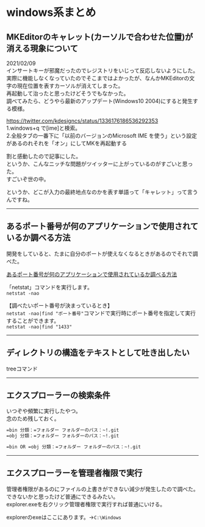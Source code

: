 # windows系まとめ

## MKEditorのキャレット(カーソルで合わせた位置)が消える現象について

2021/02/09  
インサートキーが邪魔だったのでレジストリをいじって反応しないようにした。  
実際に機能しなくなっていたのでそこまではよかったが、なんかMKEditorの文字の現在位置を表すカーソルが消えてしまった。  
再起動して治ったと思ったけどそうでもなかった。  
調べてみたら、どうやら最新のアップデート(Windows10 2004)にすると発生する模様。  

<https://twitter.com/kdesigncs/status/1336176186536292353>  
1.windows+q で[ime]と検索。  
2.全般タブの一番下に「以前のバージョンのMicrosoft IME を使う」という設定があるのれそれを「オン」にしてMKを再起動する

割と感動したので記事にした。  
というか、こんなニッチな問題がツイッターに上がっているのがすごいと思った。  
すごいぞ世の中。  

というか、どこが入力の最終地点なのかを表す単語って「キャレット」って言うんですね。  

---

## あるポート番号が何のアプリケーションで使用されているか調べる方法

開発をしていると、たまに自分のポートが使えなくなるときがあるのでそれで調べた。  

[あるポート番号が何のアプリケーションで使用されているか調べる方法](https://www.projectgroup.info/tips/Windows/comm_0133.html)  

「netstat」コマンドを実行します。  
`netstat -nao`  

【調べたいポート番号が決まっているとき】  
`netstat -nao|find "ポート番号"`コマンドで実行時にポート番号を指定して実行することができます。  
`netstat -nao|find "1433"`  

---

## ディレクトリの構造をテキストとして吐き出したい

treeコマンド  

---

## エクスプローラーの検索条件

いつぞや頻繁に実行したやつ。  
念のため残しておく。  

``` txt
=bin 分類：=フォルダー フォルダーのパス：~!.git
=obj 分類：=フォルダー フォルダーのパス：~!.git

=bin OR =obj 分類：=フォルダー フォルダーのパス：~!.git
```

---

## エクスプローラーを管理者権限で実行

管理者権限があるのにファイルの上書きができない減少が発生したので調べた。  
できないかと思ったけど普通にできるみたい。  
explorer.exeを右クリック管理者権限で実行すれば普通にいける。  

explorerのexeはここにあります。→`C:\Windows`  
